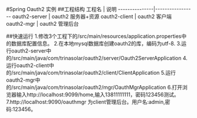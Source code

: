 #Spring Oauth2 实例
##工程结构
工程名          | 说明
---------------|-----------------
 oauth2-server | oauth2 服务器+资源
 oauth2-client | oauth2 客户端
 oauth2-mgr    | oauth2 管理后台

##快速运行
    1.修改3个工程下的/src/main/resources/application.properties中的数据库配置信息。
    2.在本地mysql数据库创建oauth2的库，编码为utf-8.
    3.运行oauth2-server中的/src/main/java/com/trinasolar/oauth2/server/Oauth2ServerApplication
    4.运行oauth2-client中的/src/main/java/com/trinasolar/oauth2/client/ClientApplication
    5.运行oauth2-mgr中的/src/main/java/com/trinasolar/oauth2/mgr/OauthMgrApplication
    6.打开浏览器输入http://localhost:9099/home,输入13811111111，密码123456测试。
    7.http://localhost:9090/oauthmgr 为client管理后台。用户名:admin,密码:123456。
